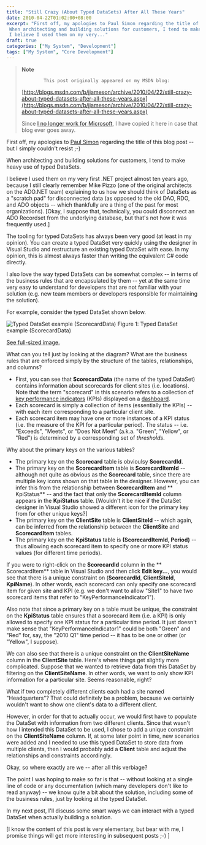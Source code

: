 ```yaml
---
title: "Still Crazy (About Typed DataSets) After All These Years"
date: 2010-04-22T01:02:00+08:00
excerpt: "First off, my apologies to Paul Simon regarding the title of this blog post -- but I simply couldn't resist ;-) 
 When architecting and building solutions for customers, I tend to make heavy use of typed DataSets. 
 I believe I used them on my very..."
draft: true
categories: ["My System", "Development"]
tags: ["My System", "Core Development"]
---
```


> **Note**
>
>             This post originally appeared on my MSDN blog:
>
> [http://blogs.msdn.com/b/jjameson/archive/2010/04/22/still-crazy-about-typed-datasets-after-all-these-years.aspx](http://blogs.msdn.com/b/jjameson/archive/2010/04/22/still-crazy-about-typed-datasets-after-all-these-years.aspx)
>
> Since [I no longer work for Microsoft](/blog/jjameson/2011/09/02/last-day-with-microsoft), I have copied it here in case that blog                 ever goes away.

First off, my apologies to [Paul Simon](http://en.wikipedia.org/wiki/Still_Crazy_After_All_These_Years) regarding the title of this blog post -- but I simply couldn't         resist ;-)

When architecting and building solutions for customers, I tend to make heavy use         of typed DataSets.

I believe I used them on my very first .NET project almost ten years ago, because         I still clearly remember Mike Pizzo (one of the original architects on the ADO.NET         team) explaining to us how we should think of DataSets as a "scratch pad" for disconnected         data (as opposed to the old DAO, RDO, and ADO objects -- which thankfully are a         thing of the past for most organizations). [Okay, I suppose that, technically, you         could disconnect an ADO Recordset from the underlying database, but that's not how         it was frequently used.]

The tooling for typed DataSets has always been very good (at least in my opinion).         You can create a typed DataSet very quickly using the designer in Visual Studio         and restructure an existing typed DataSet with ease. In my opinion, this is almost         always faster than writing the equivalent C# code directly.

I also love the way typed DataSets can be somewhat complex -- in terms of the business         rules that are encapsulated by them -- yet at the same time very easy to understand         for developers that are not familiar with your solution (e.g. new team members or         developers responsible for maintaining the solution).

For example, consider the typed DataSet shown below.

![Typed DataSet example (ScorecardData)](https://www.technologytoolbox.com/blog/images/www_technologytoolbox_com/blog/jjameson/7/r_Typed%20DataSet%20example%20(ScorecardData).png)
Figure 1: Typed DataSet example (ScorecardData)

[See full-sized image.](/blog/images/www_technologytoolbox_com/blog/jjameson/7/o_Typed%20DataSet%20example%20%28ScorecardData%29.png)

What can you tell just by looking at the diagram? What are the business rules that         are enforced simply by the structure of the tables, relationships, and columns?

- First, you can see that **ScorecardData** (the name of the typed DataSet)
  contains information about scorecards for client sites (i.e. locations). Note that
  the term "scorecard" in this scenario refers to a collection of [key performance indicators](http://en.wikipedia.org/wiki/Key_performance_indicator) (KPIs) displayed on a [dashboard](http://en.wikipedia.org/wiki/Dashboards_%28management_information_systems%29).
- Each scorecard is simply a collection of items (essentially the KPIs) -- with each
  item corresponding to a particular client site.
- Each scorecard item may have one or more instances of a KPI status (i.e. the measure
  of the KPI for a particular period). The status -- i.e. "Exceeds", "Meets", or "Does
  Not Meet" (a.k.a. "Green", "Yellow", or "Red") is determined by a corresponding
  set of *thresholds*.

Why about the primary keys on the various tables?

- The primary key on the **Scorecard** table is obvioulsy **ScorecardId**.
- The primary key on the **ScorecardItem** table is **ScorecardItemId** -- although not quite as obvious as the **Scorecard** table, since
  there are multiple key icons shown on that table in the designer. However, you can
  infer this from the relationship between **ScorecardItem** and **                KpiStatus** -- and the fact that only the **ScorecardItemId**
  column appears in the **KpiStatus** table. [Wouldn't it be nice if
  the DataSet designer in Visual Studio showed a different icon for the primary key
  from for other unique keys?]
- The primary key on the **ClientSite** table is **ClientSiteId**
  -- which again, can be inferred from the relationship between the **ClientSite**
  and **ScorecardItem** tables.
- The primary key on the **KpiStatus** table is **(ScorecardItemId,
  Period)** -- thus allowing each scorecard item to specify one or more KPI
  status values (for different time periods).

If you were to right-click on the **ScorecardId** column in the **            ScorecardItem** table in Visual Studio and then click **Edit key...**,         you would see that there is a unique constraint on (**ScorecardId**,         **ClientSiteId**, **KpiName**). In other words, each scorecard         can only specify one scorecard item for given site and KPI (e.g. we don't want to         allow "Site1" to have two scorecard items that refer to "KeyPerformanceIndicator1").

Also note that since a primary key on a table must be unique, the constraint on         the **KpiStatus** table ensures that a scorecard item (i.e. a KPI)         is only allowed to specify one KPI status for a particular time period. It just         doesn't make sense that "KeyPerformanceIndicator1" could be both "Green" and "Red"         for, say, the "2010 Q1" time period -- it has to be one or other (or "Yellow", I         suppose).

We can also see that there is a unique constraint on the **ClientSiteName** column in the **ClientSite** table. Here's where things get         slightly more complicated. Suppose that we wanted to retrieve data from this DataSet         by filtering on the **ClientSiteName**. In other words, we want to         only show KPI information for a particular site. Seems reasonable, right?

What if two completely different clients each had a site named "Headquarters"? That         could definitely be a problem, because we certainly wouldn't want to show one client's         data to a different client.

However, in order for that to actually occur, we would first have to populate the         DataSet with information from two different clients. Since that wasn't how I intended         this DataSet to be used, I chose to add a unique constraint on the **ClientSiteName**         column. If, at some later point in time, new scenarios were added and I needed to         use this typed DataSet to store data from multiple clients, then I would probably         add a **Client** table and adjust the relationships and constraints         accordingly.

Okay, so where exactly are we -- after all this verbiage?

The point I was hoping to make so far is that -- without looking at a single line         of code or any documentation (which many developers don't like to read anyway) --         we know quite a bit about the solution, including some of the business rules, just         by looking at the typed DataSet.

In my next post, I'll discuss some smart ways we can interact with a typed DataSet         when actually building a solution.

[I know the content of this post is very elementary, but bear with me, I promise         things will get more interesting in subsequent posts ;-) ]

